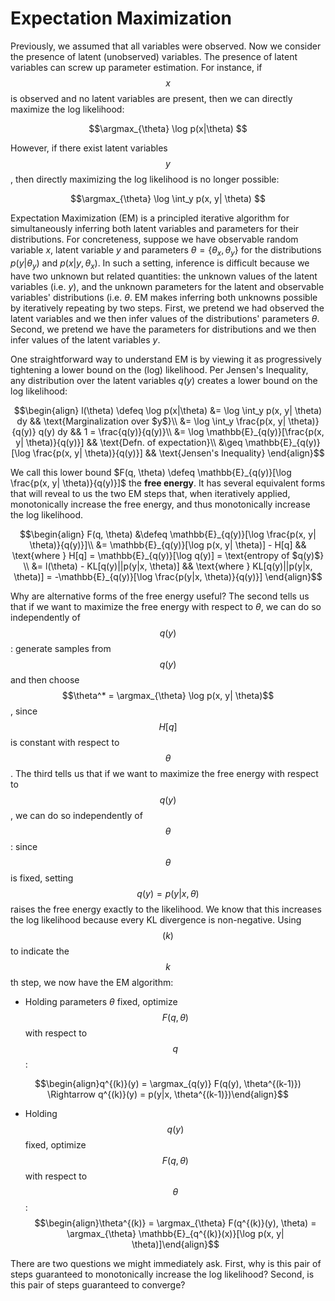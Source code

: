 # Expectation Maximization

Previously, we assumed that all variables were observed. Now we consider the presence
of latent (unobserved) variables. The presence of latent variables can screw up
parameter estimation. For instance, if $$x$$ is observed and no latent variables are present,
then we can directly maximize the log likelihood:

$$\argmax_{\theta} \log p(x|\theta) $$

However, if there exist latent variables $$y$$, then directly maximizing the log likelihood
is no longer possible:

$$\argmax_{\theta} \log \int_y p(x, y| \theta) $$


Expectation Maximization (EM) is a principled iterative algorithm for simultaneously
inferring both latent variables and parameters for their distributions.
For concreteness, suppose we have observable random variable $x$, latent variable
$y$ and parameters $\theta = \{\theta_x, \theta_y\}$ for the distributions $p(y| \theta_y)$
and $p(x|y, \theta_x)$. In such a setting, inference is difficult because we have
two unknown but related quantities: the unknown values of the latent variables (i.e. $y$),
and the unknown parameters for the latent and observable variables' distributions (i.e.
$\theta$. EM makes inferring both unknowns possible by iteratively repeating
by two steps. First, we pretend we had observed the latent variables and we then
infer values of the distributions' parameters $\theta$. Second, we pretend
we have the parameters for distributions and we then infer values of the latent variables $y$.



One straightforward way to understand EM is by viewing it as progressively
tightening a lower bound on the (log) likelihood. Per Jensen's Inequality, 
any distribution over the latent variables $q(y)$ creates a lower bound on the log likelihood:



$$\begin{align}
l(\theta) \defeq \log p(x|\theta)
&= \log \int_y p(x, y| \theta) dy && \text{Marginalization over $y$}\\
&= \log \int_y \frac{p(x, y| \theta)}{q(y)} q(y) dy && 1 = \frac{q(y)}{q(y)}\\
&= \log \mathbb{E}_{q(y)}[\frac{p(x, y| \theta)}{q(y)}] && \text{Defn. of expectation}\\
&\geq \mathbb{E}_{q(y)}[\log \frac{p(x, y| \theta)}{q(y)}] && \text{Jensen's Inequality}
\end{align}$$



We call this lower bound $F(q, \theta) \defeq \mathbb{E}_{q(y)}[\log \frac{p(x, y| \theta)}{q(y)}]$
the <b>free energy</b>. It has several equivalent forms that will reveal to us
the two EM steps that, when iteratively applied, monotonically increase the free energy,
and thus monotonically increase the log likelihood.



$$\begin{align}
F(q, \theta) &\defeq \mathbb{E}_{q(y)}[\log \frac{p(x, y| \theta)}{q(y)}]\\
&= \mathbb{E}_{q(y)}[\log p(x, y| \theta)] - H[q] && \text{where }
H[q] = \mathbb{E}_{q(y)}[\log q(y)] = \text{entropy of $q(y)$} \\
&= l(\theta) - KL[q(y)||p(y|x, \theta)] &&
\text{where } KL[q(y)||p(y|x, \theta)] = -\mathbb{E}_{q(y)}[\log \frac{p(y|x, \theta)}{q(y)}]
\end{align}$$



Why are alternative forms of the free energy useful? The second tells us that if we want
to maximize the free energy with respect to $\theta$, we can do so independently of
$$q(y)$$: generate samples from $$q(y)$$ and then choose $$\theta^* = \argmax_{\theta}
\log p(x, y| \theta)$$, since $$H[q]$$ is constant with respect to $$\theta$$. The third
tells us that if we want to maximize the free energy with respect to $$q(y)$$, we can
do so independently of $$\theta$$: since $$\theta$$ is fixed, setting $$q(y) = p(y|x, \theta)$$
raises the free energy exactly to the likelihood. We know that this increases the
log likelihood because every KL divergence is non-negative. Using $$(k)$$ to indicate the
$$k$$th step, we now have the EM algorithm:

- Holding parameters $\theta$ fixed, optimize $$F(q, \theta)$$ with respect
to $$q$$:

$$\begin{align}q^{(k)}(y) = \argmax_{q(y)} F(q(y), \theta^{(k-1)}) \Rightarrow
q^{(k)}(y) = p(y|x, \theta^{(k-1)})\end{align}$$

- Holding $$q(y)$$ fixed, optimize $$F(q, \theta)$$ with respect to $$\theta$$:
$$\begin{align}\theta^{(k)} = \argmax_{\theta} F(q^{(k)}(y), \theta) =
\argmax_{\theta} \mathbb{E}_{q^{(k)}(x)}[\log p(x, y| \theta)]\end{align}$$
  
There are two questions we might immediately ask. First, why is this pair of steps
guaranteed to monotonically increase the log likelihood? Second, is this pair of
steps guaranteed to converge?



